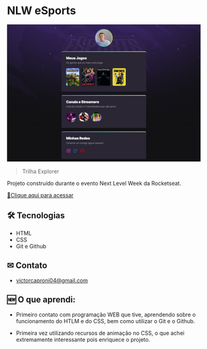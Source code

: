 # NLW eSports

![preview](./.github/preview.png)

>Trilha Explorer 

Projeto construído durante o evento Next Level Week da Rocketseat.

[🔗Clique aqui para acessar](https://victorhugomarinocaproni.github.io/nlw-esports-explorer)

## 🛠 Tecnologias

- HTML
- CSS
- Git e Github

## ✉ Contato

-  victorcaproni04@gmail.com

## 🆕 O que aprendi:

- Primeiro contato com programação WEB que tive, aprendendo sobre o funcionamento do HTLM e do CSS, bem como utilizar o Git e o Github.

- Primeira vez utilizando recursos de animação no CSS, o que achei extremamente interessante pois enriquece o projeto. 